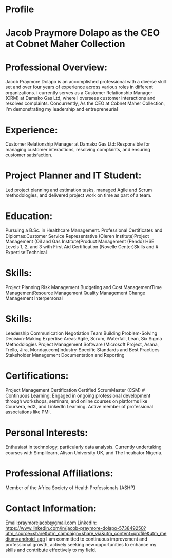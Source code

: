 # Profile
# Jacob Praymore Dolapo as the CEO at Cobnet Maher Collection
# Professional Overview:
Jacob Praymore Dolapo is an accomplished professional with a diverse skill set and over four years of experience across various roles in different organizations. 
 i currently serves as a Customer Relationship Manager (CRM) at Damako Gas Ltd, where i oversees customer interactions and resolves complaints.
 Concurrently, As the CEO at Cobnet Maher Collection, I'm demonstrating my leadership and entrepreneurial  
# Experience:
Customer Relationship Manager at Damako Gas Ltd: Responsible for managing customer interactions, resolving complaints, and ensuring customer satisfaction.
# Project Planner and IT Student: 
Led project planning and estimation tasks, managed Agile and Scrum methodologies, and delivered project work on time as part of a team.
# Education:
Pursuing a B.Sc. in Healthcare Management.
Professional Certificates and Diplomas:Customer Service Representative (Oleren Institute)Project Management (Oil and Gas Institute)Product Management (Pendo)
HSE Levels 1, 2, and 3 with First Aid Certification (Novelle Center)Skills and # Expertise:Technical 
# Skills:
Project Planning Risk Management Budgeting and Cost ManagementTime ManagementResource Management Quality Management Change Management Interpersonal
# Skills:
Leadership Communication Negotiation Team Building Problem-Solving Decision-Making Expertise Areas:Agile, Scrum, Waterfall, Lean, Six Sigma Methodologies Project Management Software (Microsoft Project, Asana, Trello, Jira, Monday.com)Industry-Specific Standards and Best Practices Stakeholder Management Documentation and Reporting 
# Certifications:
Project Management Certification Certified ScrumMaster (CSM)  # Continuous Learning:
Engaged in ongoing professional development through workshops, seminars, and online courses on platforms like Coursera, edX, and LinkedIn Learning. Active member of professional associations like PMI.
# Personal Interests:
Enthusiast in technology, particularly data analysis. Currently undertaking courses with Simplilearn, Alison University UK, and The Incubator Nigeria.
# Professional Affiliations:
Member of the Africa Society of Health Professionals (ASHP)
# Contact Information:
Email:praymorejacob@gmail.com
LinkedIn: https://www.linkedin.com/in/jacob-praymore-dolapo-573849250?utm_source=share&utm_campaign=share_via&utm_content=profile&utm_medium=android_app
I am committed to continuous improvement and professional growth, actively seeking new opportunities to enhance my skills and contribute effectively to my field. 
